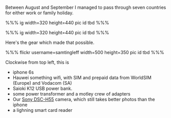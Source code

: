 Between August and September I managed to pass through seven countries for either work or family holiday.

%%% ig width=320 height=440
pic id tbd
%%%

%%% ig width=320 height=440
pic id tbd
%%%

Here's the gear which made that possible.

%%% flickr username=samtingleff width=500 height=350
pic id tbd
%%%

Clockwise from top left, this is

* iphone 6s
* Hauwei something wifi, with SIM and prepaid data from WorldSIM (Europe) and Vodacom (SA)
* Saioki K12 USB power bank.
* some power transformer and a motley crew of adapters
* Our [Sony DSC-H55](https://www.amazon.com/dp/B0033VKKB2/) camera, which still takes better photos than the iphone
* a lighning smart card reader